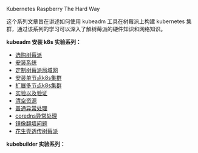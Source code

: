Kubernetes Raspberry The Hard Way

这个系列文章旨在讲述如何使用 kubeadm 工具在树莓派上构建 kubernetes 集群，通过该系列的学习可以深入了解树莓派的硬件知识和网络知识。


**kubeadm 安装 k8s 实验系列：**
- [选购树莓派](/docs/01-选购树莓派.md)
- [安装系统](/docs/02-安装系统.md)
- [定制树莓派局域网](/docs/03-定制树莓派局域网.md)
- [安装单节点k8s集群](/docs/04-安装单节点k8s集群.md)
- [扩展多节点k8s集群](/docs/05-扩展多节点k8s集群.md)
- [实验以及验证](/docs/06-实验以及验证.md)
- [清空资源](/docs/07-清空资源.md)
- [普通异常处理](/docs/08-普通异常处理.md)
- [coredns异常处理](/docs/09-coredns异常处理.md)
- [镜像翻墙问题](/docs/10-镜像翻墙问题.md)
- [花生壳透传树莓派](/docs/11.%20花生壳透传树莓派.md)


**kubebuilder 实验系列：**
